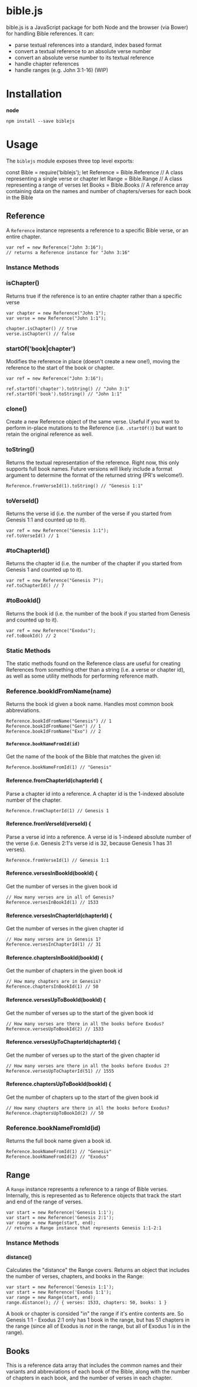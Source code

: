 # bible.js

bible.js is a JavaScript package for both Node and the browser (via Bower) for handling Bible references. It can:

  * parse textual references into a standard, index based format
  * convert a textual reference to an absolute verse number
  * convert an absolute verse number to its textual reference
  * handle chapter references
  * handle ranges (e.g. John 3:1-16) (WIP)

# Installation

**node**

    npm install --save biblejs

# Usage

The `biblejs` module exposes three top level exports:

  const Bible = require('biblejs');
  let Reference = Bible.Reference // A class representing a single verse or chapter
  let Range = Bible.Range // A class representing a range of verses
  let Books = Bible.Books // A reference array containing data on the names and number of chapters/verses for each book in the Bible


## Reference

A `Reference` instance represents a reference to a specific Bible verse, or an entire chapter.

    var ref = new Reference("John 3:16");
    // returns a Reference instance for "John 3:16"

### Instance Methods

### isChapter()
Returns true if the reference is to an entire chapter rather than a specific verse

    var chapter = new Reference("John 1");
    var verse = new Reference("John 1:1");

    chapter.isChapter() // true
    verse.isChapter() // false


### startOf('book|chapter')
Modifies the reference in place (doesn't create a new one!), moving the reference to the start of the book or chapter.

    var ref = new Reference("John 3:16");

    ref.startOf('chapter').toString() // "John 3:1"
    ref.startOf('book').toString() // "John 1:1"


### clone()
Create a new Reference object of the same verse. Useful if you want to perform in-place mutations to the Reference (i.e. `.startOf()`) but want to retain the original reference as well.

### toString()
Returns the textual representation of the reference. Right now, this only supports full book names. Future versions will likely include a format argument to determine the format of the returned string (PR's welcome!).

    Reference.fromVerseId(1).toString() // "Genesis 1:1"

### toVerseId()
Returns the verse id (i.e. the number of the verse if you started from Genesis 1:1 and counted up to it).

    var ref = new Reference("Genesis 1:1");
    ref.toVerseId() // 1

### #toChapterId()
Returns the chapter id (i.e. the number of the chapter if you started from Genesis 1 and counted up to it).

    var ref = new Reference("Genesis 7");
    ref.toChapterId() // 7


### #toBookId()
Returns the book id (i.e. the number of the book if you started from Genesis and counted up to it).

    var ref = new Reference("Exodus");
    ref.toBookId() // 2

### Static Methods
The static methods found on the Reference class are useful for creating References from something other than a string (i.e. a verse or chapter id), as well as some utility methods for performing reference math.

### Reference.bookIdFromName(name)
Returns the book id given a book name. Handles most common book abbreviations.

    Reference.bookIdFromName("Genesis") // 1
    Reference.bookIdFromName("Gen") // 1
    Reference.bookIdFromName("Exo") // 2

#### `Reference.bookNameFromId(id)`
Get the name of the book of the Bible that matches the given id:

    Reference.bookNameFromId(1) // "Genesis"

#### Reference.fromChapterId(chapterId) {
Parse a chapter id into a reference. A chapter id is the 1-indexed absolute number of the chapter.

    Reference.fromChapterId(1) // Genesis 1

#### Reference.fromVerseId(verseId) {
Parse a verse id into a reference. A verse id is 1-indexed absolute number of the verse (i.e. Genesis 2:1's verse id is 32, because Genesis 1 has 31 verses).

    Reference.fromVerseId(1) // Genesis 1:1

#### Reference.versesInBookId(bookId) {
Get the number of verses in the given book id

    // How many verses are in all of Genesis?
    Reference.versesInBookId(1) // 1533

#### Reference.versesInChapterId(chapterId) {
Get the number of verses in the given chapter id

    // How many verses are in Genesis 1?
    Reference.versesInChapterId(1) // 31

#### Reference.chaptersInBookId(bookId) {
Get the number of chapters in the given book id

    // How many chapters are in Genesis?
    Reference.chaptersInBookId(1) // 50

#### Reference.versesUpToBookId(bookId) {
Get the number of verses up to the start of the given book id

    // How many verses are there in all the books before Exodus?
    Reference.versesUpToBookId(2) // 1533

#### Reference.versesUpToChapterId(chapterId) {
Get the number of verses up to the start of the given chapter id

    // How many verses are there in all the books before Exodus 2?
    Reference.versesUpToChapterId(51) // 1555

#### Reference.chaptersUpToBookId(bookId) {
Get the number of chapters up to the start of the given book id

    // How many chapters are there in all the books before Exodus?
    Reference.chaptersUpToBookId(2) // 50

### Reference.bookNameFromId(id)
Returns the full book name given a book id.

    Reference.bookNameFromId(1) // "Genesis"
    Reference.bookNameFromId(2) // "Exodus"


## Range
A `Range` instance represents a reference to a range of Bible verses. Internally, this is represented as to Reference objects that track the start and end of the range of verses.

    var start = new Reference('Genesis 1:1');
    var start = new Reference('Genesis 2:1');
    var range = new Range(start, end);
    // returns a Range instance that represents Genesis 1:1-2:1

### Instance Methods

#### distance()
Calculates the "distance" the Range covers. Returns an object that includes the number of verses, chapters, and books in the Range:

    var start = new Reference('Genesis 1:1');
    var start = new Reference('Exodus 1:1');
    var range = new Range(start, end);
    range.distance(); // { verses: 1533, chapters: 50, books: 1 }

A book or chapter is consided "in" the range if it's entire contents are. So Genesis 1:1 - Exodus 2:1 only has 1 book in the range, but has 51 chapters in the range (since all of Exodus is *not* in the range, but all of Exodus 1 *is* in the range).


## Books
This is a reference data array that includes the common names and their variants and abbreviations of each book of the Bible, along with the number of chapters in each book, and the number of verses in each chapter.
